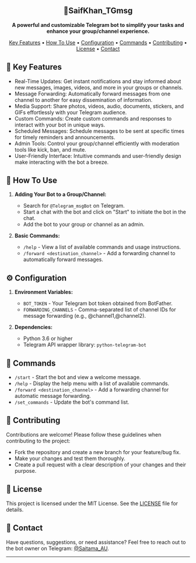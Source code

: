 <h2 align="center">🤖SaifKhan_TGmsg</h2>

<p align="center">
  <b>A powerful and customizable Telegram bot to simplify your tasks and enhance your group/channel experience.</b>
</p>

<p align="center">
  <a href="#key-features">Key Features</a> •
  <a href="#how-to-use">How To Use</a> •
  <a href="#configuration">Configuration</a> •
  <a href="#commands">Commands</a> •
  <a href="#contributing">Contributing</a> •
  <a href="#license">License</a> •
  <a href="#contact">Contact</a>
</p>

## 🚀 Key Features

- Real-Time Updates: Get instant notifications and stay informed about new messages, images, videos, and more in your groups or channels.
- Message Forwarding: Automatically forward messages from one channel to another for easy dissemination of information.
- Media Support: Share photos, videos, audio, documents, stickers, and GIFs effortlessly with your Telegram audience.
- Custom Commands: Create custom commands and responses to interact with your bot in unique ways.
- Scheduled Messages: Schedule messages to be sent at specific times for timely reminders and announcements.
- Admin Tools: Control your group/channel efficiently with moderation tools like kick, ban, and mute.
- User-Friendly Interface: Intuitive commands and user-friendly design make interacting with the bot a breeze.

## 📖 How To Use

1. **Adding Your Bot to a Group/Channel:**
   - Search for `@Telegram_msgBot` on Telegram.
   - Start a chat with the bot and click on "Start" to initiate the bot in the chat.
   - Add the bot to your group or channel as an admin.

2. **Basic Commands:**
   - `/help` - View a list of available commands and usage instructions.
   - `/forward <destination_channel>` - Add a forwarding channel to automatically forward messages.

## ⚙️ Configuration

1. **Environment Variables:**
   - `BOT_TOKEN` - Your Telegram bot token obtained from BotFather.
   - `FORWARDING_CHANNELS` - Comma-separated list of channel IDs for message forwarding (e.g., @channel1,@channel2).

2. **Dependencies:**
   - Python 3.6 or higher
   - Telegram API wrapper library: `python-telegram-bot`

## 🤖 Commands

- `/start` - Start the bot and view a welcome message.
- `/help` - Display the help menu with a list of available commands.
- `/forward <destination_channel>` - Add a forwarding channel for automatic message forwarding.
- `/set_commands` - Update the bot's command list.

## 🤝 Contributing

Contributions are welcome! Please follow these guidelines when contributing to the project:
- Fork the repository and create a new branch for your feature/bug fix.
- Make your changes and test them thoroughly.
- Create a pull request with a clear description of your changes and their purpose.

## 📄 License

This project is licensed under the MIT License. See the [LICENSE](LICENSE) file for details.

## 📧 Contact

Have questions, suggestions, or need assistance? Feel free to reach out to the bot owner on Telegram: [@Saitama_AU](https://t.me/Saitama_AU).

---
